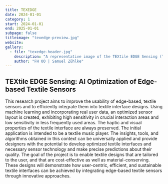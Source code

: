 ```yaml
---
title: TEXEDGE
date: 2024-01-01
category: 1
start: 2024-01-01
end: 2025-01-01
subpage: false
titleimage: "texedge-preview.jpg"
website:
gallery:
  - file: "texedge-header.jpg"
    description: "A representative image of the TEXtile EDGE Sensing (TEXEDGE) project."
    author: "FH OÖ | Samuel Zühlke"
---
```


## TEXtile EDGE Sensing: AI Optimization of Edge-based Textile Sensors

This research project aims to improve the usability of
edge-based, textile sensors and to efficiently integrate them into textile
interface designs. Using machine learning and incorporating real user data, an
optimized sensor layout is created, exhibiting high sensitivity in crucial
interaction areas and low sensitivity in less frequently used areas. The haptic
and visual properties of the textile interface are always preserved. The
initial application is intended to be a textile music player. The insights,
tools, and algorithms obtained in this context can be universally applied and
provide designers with the potential to develop optimized textile interfaces
and necessary sensor technology and make precise predictions about their
quality. The goal of the project is to enable textile designs that are tailored
to the user, and that are cost-effective as well as material-conserving. These
designs will demonstrate how user-centric, efficient, and sustainable textile
interfaces can be achieved by integrating edge-based textile sensors through
innovative approaches.
